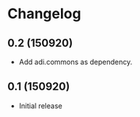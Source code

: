 Changelog
=========

0.2 (150920)
------------

- Add adi.commons as dependency.


0.1 (150920)
------------

- Initial release

